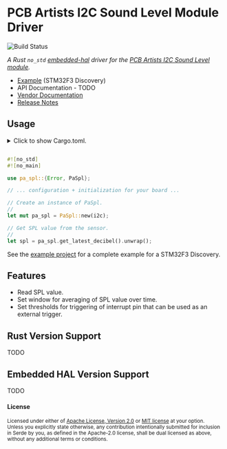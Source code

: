 # PCB Artists I2C Sound Level Module Driver

![Build Status](https://github.com/engjay/pcb-artists-i2c-spl-module-driver-rust/actions/workflows/ci.yaml/badge.svg)
<!-- [![Latest Version]][crates.io] [![pa_spl msrv]][Rust 1.31] [![pa_spl msrv]][Rust 1.56] -->

*A Rust `no_std` [embedded-hal](https://github.com/rust-embedded/embedded-hal) driver for the
[PCB Artists I2C Sound Level module](https://pcbartists.com/product/i2c-decibel-sound-level-meter-module/).*

- [Example](examples/read-decibel-value/README.md) (STM32F3 Discovery)
- API Documentation - TODO
- [Vendor Documentation](docs/vendor/README.md)
- [Release Notes](https://github.com/EngJay/pcb-artists-i2c-spl-module-driver-rust/releases)

## Usage

<details>
<summary>
Click to show Cargo.toml.
<p></p>
</summary>

```toml
[dependencies]
pa-spl = 0.1
```

</details>

```rust
#![no_std]
#![no_main]

use pa_spl::{Error, PaSpl};

// ... configuration + initialization for your board ...

// Create an instance of PaSpl.
//
let mut pa_spl = PaSpl::new(i2c);

// Get SPL value from the sensor.
//
let spl = pa_spl.get_latest_decibel().unwrap();
```

See the [example project](examples/read-decibel-value/README.md) for
a complete example for a STM32F3 Discovery.

## Features

- Read SPL value.
- Set window for averaging of SPL value over time.
- Set thresholds for triggering of interrupt pin that can be used as an external
  trigger.

## Rust Version Support

TODO

## Embedded HAL Version Support

TODO

#### License

<sup>
Licensed under either of <a href="LICENSE-APACHE">Apache License, Version
2.0</a> or <a href="LICENSE-MIT">MIT license</a> at your option.
</sup>
<br>
<sub>
Unless you explicitly state otherwise, any contribution intentionally submitted
for inclusion in Serde by you, as defined in the Apache-2.0 license, shall be
dual licensed as above, without any additional terms or conditions.
</sub>
